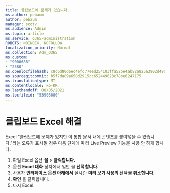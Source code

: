 ```yaml
---
title: 클립보드에 문제가 있습니다.
ms.author: pebaum
author: pebaum
manager: scotv
ms.audience: Admin
ms.topic: article
ms.service: o365-administration
ROBOTS: NOINDEX, NOFOLLOW
localization_priority: Normal
ms.collection: Adm_O365
ms.custom:
- "9000688"
- "2580"
ms.openlocfilehash: c8c6d80d6ec4efc77eed254103ffa52be4ab82a825a3902d490f7059708e76e8
ms.sourcegitcommit: b5f7da89a650d2915dc652449623c78be6247175
ms.translationtype: MT
ms.contentlocale: ko-KR
ms.lasthandoff: 08/05/2021
ms.locfileid: "53908680"
---
```

# <a name="resolving-excel-clipboard-error"></a>클립보드 Excel 해결

Excel "클립보드에 문제가 있지만 이 통합 문서 내에 콘텐츠를 붙여넣을 수 있습니다."라는 오류가 표시될 경우 다음 단계에 따라 Live Preview 기능을 사용 안 하게 합니다.

1. 파일 Excel 옵션 **을**  >  **클릭합니다.**
3. 옵션 **Excel 대화** 상자에서 일반 을 **선택합니다.**
4. 사용자 **인터페이스 옵션 아래에서** 실시간 **미리 보기 사용의 선택을 취소합니다.**
5. **확인** 을 클릭합니다.
6. 다시 Excel.
